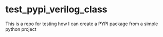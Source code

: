 # test_pypi_verilog_class
This is a repo for testing how I can create a PYPI package from a simple python project

